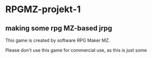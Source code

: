 # RPGMZ-projekt-1
making some rpg MZ-based jrpg
---
This game is created by software RPG Maker MZ.

Please don't use this game for commercial use, as this is just some 
